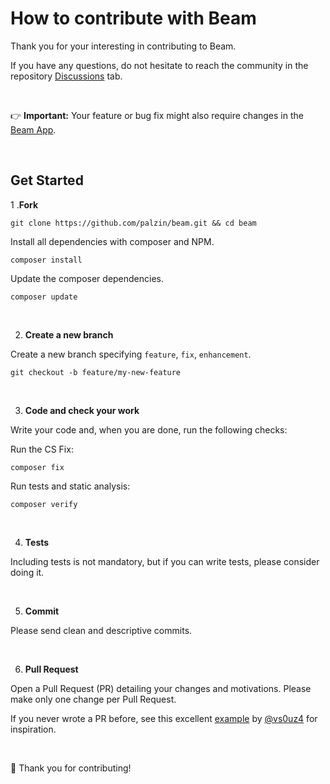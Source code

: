 # How to contribute with Beam

Thank you for your interesting in contributing to Beam.

If you have any questions, do not hesitate to reach the community in the repository [Discussions](https://github.com/palzin/beam/discussions) tab.

<br/>

👉 **Important:**  Your feature or bug fix might also require changes in the [Beam App](https://github.com/beam/app).

<br/>

## Get Started

1 .**Fork**

```shell
git clone https://github.com/palzin/beam.git && cd beam
```

Install all dependencies with composer and NPM.

```shell
composer install
```

Update the composer dependencies.

```Shell
composer update
```

<br/>

2. **Create a new branch**

Create a new branch specifying `feature`, `fix`, `enhancement`.

```shell
git checkout -b feature/my-new-feature
```

<br/>

3. **Code and check your work**


Write your code and, when you are done, run the following checks:

Run the CS Fix:

```Shell
composer fix
```

Run tests and static analysis:

```Shell
composer verify
```

<br/>

4. **Tests**

Including tests is not mandatory, but if you can write tests, please consider doing it.

<br/>


5. **Commit**

Please send clean and descriptive commits.

<br/>


6. **Pull Request**

Open a Pull Request (PR) detailing your changes and motivations. Please make only one change per Pull Request.

If you never wrote a PR before, see this excellent [example](https://github.com/Power-Components/livewire-powergrid/pull/149) by [@vs0uz4](https://github.com/vs0uz4) for inspiration.

<br/>

💓  Thank you for contributing!
